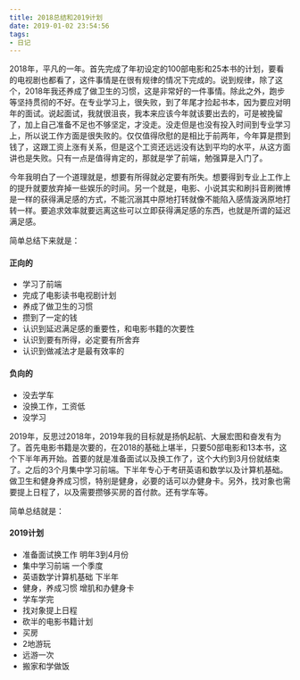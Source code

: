 ```yaml
---
title: 2018总结和2019计划
date: 2019-01-02 23:54:56
tags:
- 日记
---
```


2018年，平凡的一年。首先完成了年初设定的100部电影和25本书的计划，要看的电视剧也都看了，这件事情是在很有规律的情况下完成的。说到规律，除了这个，2018年我还养成了做卫生的习惯，这是非常好的一件事情。除此之外，跑步等坚持贯彻的不好。在专业学习上，很失败，到了年尾才捡起书本，因为要应对明年的面试。说起面试，我就很沮丧，我本来应该今年就该要出去的，可是被挽留了，加上自己准备不足也不够坚定，才没走。没走但是也没有投入时间到专业学习上，所以说工作方面是很失败的。仅仅值得欣慰的是相比于前两年，今年算是攒到钱了，这跟工资上涨有关系，但是这个工资还远远没有达到平均的水平，从这方面讲也是失败。只有一点是值得肯定的，那就是学了前端，勉强算是入门了。

今年我明白了一个道理就是，想要有所得就必定要有所失。想要得到专业上工作上的提升就要放弃掉一些娱乐的时间。另一个就是，电影、小说其实和刷抖音刷微博是一样的获得满足感的方式，不能沉溺其中原地打转就像不能陷入感情漩涡原地打转一样。要追求效率就要远离这些可以立即获得满足感的东西，也就是所谓的延迟满足感。

简单总结下来就是：

#### 正向的
- 学习了前端
- 完成了电影读书电视剧计划
- 养成了做卫生的习惯
- 攒到了一定的钱
- 认识到延迟满足感的重要性，和电影书籍的次要性
- 认识到要有所得，必定要有所舍弃
- 认识到做减法才是最有效率的

#### 负向的
- 没去学车
- 没换工作，工资低
- 没学习

2019年，反思过2018年，2019年我的目标就是扬帆起航、大展宏图和奋发有为了。首先电影书籍是次要的，在2018的基础上堪半，只要50部电影和13本书，这个下半年再开始。首要的就是准备面试以及换工作了，这个大约到3月份就结束了。之后的3个月集中学习前端。下半年专心于考研英语和数学以及计算机基础。做卫生和健身养成习惯，特别是健身，必要的话可以办健身卡。另外，找对象也需要提上日程了，以及需要攒够买房的首付款。还有学车等。

简单总结就是：

#### 2019计划

- 准备面试换工作 明年3到4月份
- 集中学习前端 一个季度
- 英语数学计算机基础 下半年
- 健身，养成习惯 增肌和办健身卡
- 学车学完
- 找对象提上日程
- 砍半的电影书籍计划
- 买房
- 2地游玩
- 远游一次
- 搬家和学做饭

